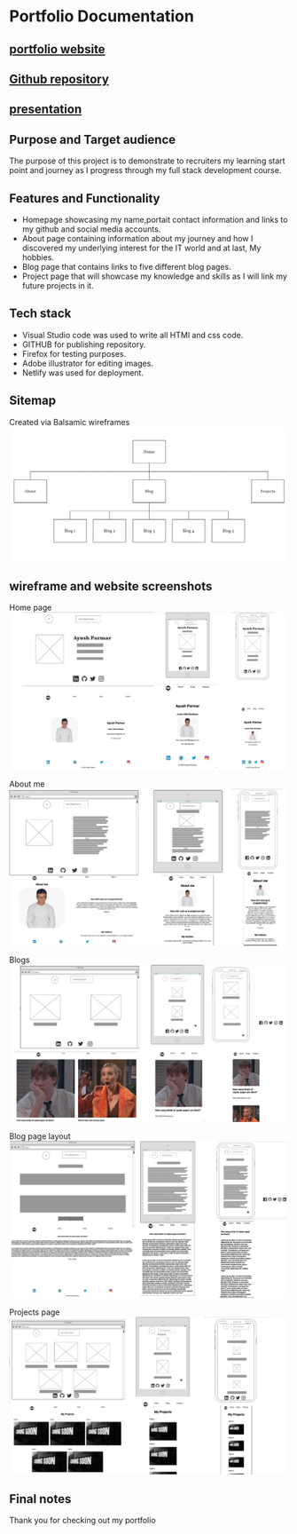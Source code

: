 # Portfolio Documentation

## [portfolio website](https://630ab8bea0b05a63227bbec6--animated-platypus-a7b351.netlify.app/index.html)

## [Github repository](https://github.com/Ayushc0d3s/AYUSHPARMAR_T1A2)
 
## [presentation](https://vimeo.com/746081620) 

## Purpose and Target audience

The purpose of this project is to demonstrate to recruiters my learning start point and journey as I progress through my full stack development course.

## Features and Functionality

- Homepage showcasing my name,portait contact information and links to my github and social media accounts.
- About page containing information about my journey and how I discovered my underlying interest for the IT world and at last, My hobbies.
- Blog page that contains links to five different blog pages.
- Project page that will showcase my knowledge and skills as I will link my future projects in it.

## Tech stack

- Visual Studio code was used to write all HTMl and css code.
- GITHUB for publishing repository.
- Firefox for testing purposes.
- Adobe illustrator for editing images.
- Netlify was used for deployment.

## Sitemap

Created via Balsamic wireframes
![Cwebsite sitemap](images/sitemap.png)

## wireframe and website screenshots

Home page
![Home page](images/homepage-wf:ss.JPG)

About me
![about me page](images/aboutme-wf:ss.JPG)

Blogs
![Blogs page](images/blogs.JPG)

Blog page layout
![blog page layout](images/blogpage.JPG)

Projects page
![projects page](images/projects.JPG)

## Final notes

Thank you for checking out my portfolio
